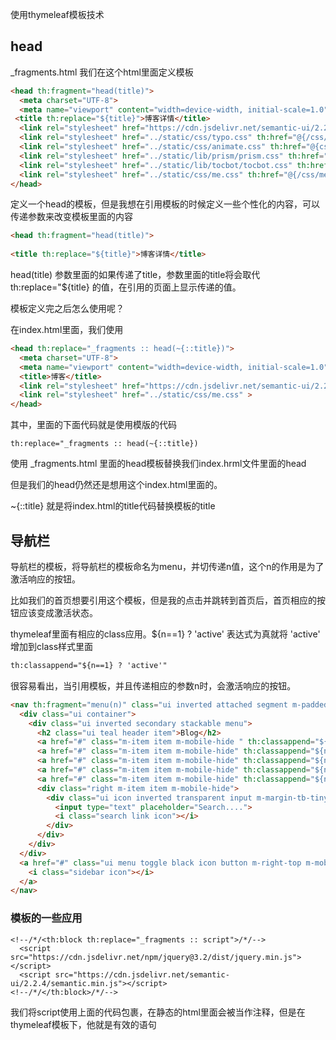 使用thymeleaf模板技术

## head

_fragments.html    我们在这个html里面定义模板

```html
<head th:fragment="head(title)">
  <meta charset="UTF-8">
  <meta name="viewport" content="width=device-width, initial-scale=1.0">
 <title th:replace="${title}">博客详情</title>
  <link rel="stylesheet" href="https://cdn.jsdelivr.net/semantic-ui/2.2.4/semantic.min.css">
  <link rel="stylesheet" href="../static/css/typo.css" th:href="@{/css/typo.css}">
  <link rel="stylesheet" href="../static/css/animate.css" th:href="@{css/animate.css}">
  <link rel="stylesheet" href="../static/lib/prism/prism.css" th:href="@{/lib/prism/prism.css}">
  <link rel="stylesheet" href="../static/lib/tocbot/tocbot.css" th:href="@{/lib/tocbot/tocbot.css}">
  <link rel="stylesheet" href="../static/css/me.css" th:href="@{/css/me.css}">
</head>
```

定义一个head的模板，但是我想在引用模板的时候定义一些个性化的内容，可以传递参数来改变模板里面的内容

```html
<head th:fragment="head(title)">
  
<title th:replace="${title}">博客详情</title>
```

head(title) 参数里面的如果传递了title，参数里面的title将会取代  th:replace="${title} 的值，在引用的页面上显示传递的值。



模板定义完之后怎么使用呢？

在index.html里面，我们使用

```html
<head th:replace="_fragments :: head(~{::title})">
  <meta charset="UTF-8">
  <meta name="viewport" content="width=device-width, initial-scale=1.0">
  <title>博客</title>
  <link rel="stylesheet" href="https://cdn.jsdelivr.net/semantic-ui/2.2.4/semantic.min.css" >
  <link rel="stylesheet" href="../static/css/me.css" >
</head>
```

其中，里面的下面代码就是使用模版的代码

```
th:replace="_fragments :: head(~{::title})
```

使用 _fragments.html 里面的head模板替换我们index.hrml文件里面的head

但是我们的head仍然还是想用这个index.html里面的。

~{::title}  就是将index.html的title代码替换模板的title



## 导航栏

导航栏的模板，将导航栏的模板命名为menu，并切传递n值，这个n的作用是为了激活响应的按钮。

比如我们的首页想要引用这个模板，但是我的点击并跳转到首页后，首页相应的按钮应该变成激活状态。

thymeleaf里面有相应的class应用。${n==1} ? 'active'    表达式为真就将 'active' 增加到class样式里面

```html
th:classappend="${n==1} ? 'active'"
```

很容易看出，当引用模板，并且传递相应的参数n时，会激活响应的按钮。

```html
<nav th:fragment="menu(n)" class="ui inverted attached segment m-padded-tb-mini m-shadow-small" >
  <div class="ui container">
    <div class="ui inverted secondary stackable menu">
      <h2 class="ui teal header item">Blog</h2>
      <a href="#" class="m-item item m-mobile-hide " th:classappend="${n==1} ? 'active'"><i class="mini home icon"></i>首页</a>
      <a href="#" class="m-item item m-mobile-hide" th:classappend="${n==2} ? 'active'"><i class="mini idea icon"></i>分类</a>
      <a href="#" class="m-item item m-mobile-hide" th:classappend="${n==3} ? 'active'"><i class="mini tags icon"></i>标签</a>
      <a href="#" class="m-item item m-mobile-hide" th:classappend="${n==4} ? 'active'"><i class="mini clone icon"></i>归档</a>
      <a href="#" class="m-item item m-mobile-hide" th:classappend="${n==5} ? 'active'"><i class="mini info icon"></i>关于我</a>
      <div class="right m-item item m-mobile-hide">
        <div class="ui icon inverted transparent input m-margin-tb-tiny">
          <input type="text" placeholder="Search....">
          <i class="search link icon"></i>
        </div>
      </div>
    </div>
  </div>
  <a href="#" class="ui menu toggle black icon button m-right-top m-mobile-show">
    <i class="sidebar icon"></i>
  </a>
</nav>
```



### 模板的一些应用

```
<!--/*/<th:block th:replace="_fragments :: script">/*/-->
  <script src="https://cdn.jsdelivr.net/npm/jquery@3.2/dist/jquery.min.js"></script>
  <script src="https://cdn.jsdelivr.net/semantic-ui/2.2.4/semantic.min.js"></script>
<!--/*/</th:block>/*/-->
```

我们将script使用上面的代码包裹，在静态的html里面会被当作注释，但是在thymeleaf模板下，他就是有效的语句
